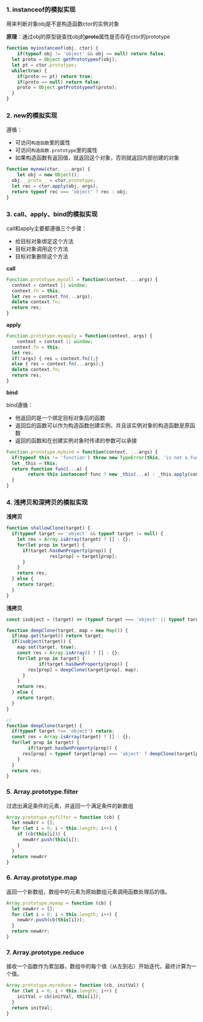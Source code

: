 ### 1. instanceof的模拟实现

用来判断对象obj是不是构造函数ctor的实例对象

**原理**：通过obj的原型链查找obj的**proto**属性是否存在ctor的prototype

```javascript
function myinstanceof(obj, ctor) {
	if(typeof obj != 'object' && obj == null) return false;
  let proto = Object.getPrototypeof(obj);
  let pt = ctor.prototype;
  while(true) {
    if(proto == pt) return true;
    if(proto == null) return false;
    proto = Object.getPrototypeof(proto);
  }
}
```

### 2. new的模拟实现

遵循：

* 可访问`构造函数`里的属性
* 可访问`构造函数.prototype`里的属性
* 如果构造函数有返回值，就返回这个对象，否则就返回内部创建的对象

```javascript
function mynew(ctor, ...args) {
	let obj = new Object();
  obj.__proto__ = ctor.prototype;
  let rec = ctor.apply(obj, args);
  return typeof rec === 'object' ? rec : obj;
}
```

### 3. call、apply、bind的模拟实现

call和apply主要都遵循三个步骤：

* 给目标对象绑定这个方法
* 目标对象调用这个方法
* 目标对象删除这个方法

**call**

```javascript
Function.prototype.mycall = function(context, ...args) {
  context = context || window;
  context.fn = this;
  let res = context.fn(...args);
  delete context.fn;
  return res;
}
```

**apply**

```javascript
Function.prototype.myapply = function(context, args) {
	context = context || window;
  context.fn = this;
  let res;
  if(!args) { res = context.fn();}
  else { res = context.fn(...args);}
  delete context.fn;
  return res;
}
```

**bind**

bind遵循：

* 他返回的是一个绑定目标对象后的函数
* 返回后的函数可以作为构造函数创建实例，并且该实例对象的构造函数是原函数
* 返回的函数和在创建实例对象时传递的参数可以承接

```javascript
Function.prototype.mybind = function(context, ...args) {
  if(typeof this != 'function') throw new TypeError(this, 'is not a function');
  let _this = this;
  return function func(...a) {
		return this instanceof func ? new _this(...a) : _this.apply(context, [...args, ...a]);
  }
}
```

### 4. 浅拷贝和深拷贝的模拟实现

**浅拷贝**

```javascript
function shallowClone(target) {
  if(typeof target == 'object' && typeof target != null) {
    let res = Array.isArray(target) ? [] : {};
    for(let prop in target) {
      if(target.hasOwnProperty(prop)) {
				res[prop] = target[prop];
      }
    }
    return res;
  } else {
    return target;
  }
}
```

**浅拷贝**

```javascript
const isobject = (target) => (typeof target === 'object' || typeof target === 'function') && target != null;

function deepClone(target, map = new Map()) {
  if(map.get(target)) return target;
  if(isobject(target)) {
    map.set(target, true);
    const res = Array.isArray() ? [] : {};
    for(let prop in target) {
			if(target.hasOwnProperty(prop)) {
        res[prop] = deepClone(target[prop], map);
      }
    }
    return res;
  } else {
    return target;
  }
}

// 
function deepClone(target) {
  if(typeof target !== 'object') return;
  const res = Array.isArray(target) ? [] : {};
  for(let prop in target) {
		if(target.hasOwnProperty(prop)) {
      res[prop] = typeof target[prop] === 'object' ? deepClone(target[prop]) : target[prop];
    }
  }
  return res;
}
```

### 5. Array.prototype.filter

过滤出满足条件的元素，并返回一个满足条件的新数组

```javascript
Array.prototype.myfilter = function (cb) {
  let newArr = [];
  for (let i = 0; i < this.length; i++) {
    if (cb(this[i])) {
      newArr.push(this[i]);
    }
  }
  return newArr
}
```

### 6. Array.prototype.map

返回一个新数组，数组中的元素为原始数组元素调用函数处理后的值。

```javascript
Array.prototype.mymap = function (cb) {
  let newArr = [];
  for (let i = 0; i < this.length; i++) {
    newArr.push(cb(this[i]));
  }
  return newArr;
}
```

### 7. Array.prototype.reduce

接收一个函数作为累加器，数组中的每个值（从左到右）开始迭代，最终计算为一个值。

```javascript
Array.prototype.myreduce = function (cb, initVal) {
  for (let i = 0; i < this.length; i++) {
    initVal = cb(initVal, this[i]);
  }
  return initVal;
}
```

